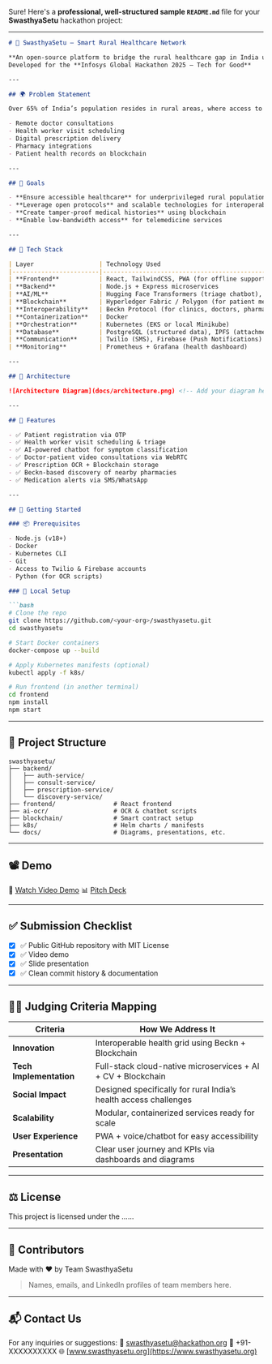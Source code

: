 Sure! Here's a **professional, well-structured sample `README.md`** file for your **SwasthyaSetu** hackathon project:

---

````markdown
# 🏥 SwasthyaSetu – Smart Rural Healthcare Network

**An open-source platform to bridge the rural healthcare gap in India using AI, Blockchain, Cloud-Native tools, and Beckn Protocol.**  
Developed for the **Infosys Global Hackathon 2025 – Tech for Good**

---

## 🌍 Problem Statement

Over 65% of India’s population resides in rural areas, where access to quality healthcare remains a major challenge. SwasthyaSetu aims to connect rural patients, community health workers, and urban doctors through a decentralized, interoperable network to enable:

- Remote doctor consultations
- Health worker visit scheduling
- Digital prescription delivery
- Pharmacy integrations
- Patient health records on blockchain

---

## 🎯 Goals

- **Ensure accessible healthcare** for underprivileged rural populations
- **Leverage open protocols** and scalable technologies for interoperability
- **Create tamper-proof medical histories** using blockchain
- **Enable low-bandwidth access** for telemedicine services

---

## 🧠 Tech Stack

| Layer                  | Technology Used                                                                 |
|------------------------|----------------------------------------------------------------------------------|
| **Frontend**           | React, TailwindCSS, PWA (for offline support)                                   |
| **Backend**            | Node.js + Express microservices                                                 |
| **AI/ML**              | Hugging Face Transformers (triage chatbot), Tesseract OCR (prescription parsing)|
| **Blockchain**         | Hyperledger Fabric / Polygon (for patient medical history)                      |
| **Interoperability**   | Beckn Protocol (for clinics, doctors, pharmacies, and transport discovery)       |
| **Containerization**   | Docker                                                                          |
| **Orchestration**      | Kubernetes (EKS or local Minikube)                                              |
| **Database**           | PostgreSQL (structured data), IPFS (attachments like scanned prescriptions)     |
| **Communication**      | Twilio (SMS), Firebase (Push Notifications)                                     |
| **Monitoring**         | Prometheus + Grafana (health dashboard)                                         |

---

## 🔁 Architecture

![Architecture Diagram](docs/architecture.png) <!-- Add your diagram here -->

---

## 🧪 Features

- ✅ Patient registration via OTP
- ✅ Health worker visit scheduling & triage
- ✅ AI-powered chatbot for symptom classification
- ✅ Doctor-patient video consultations via WebRTC
- ✅ Prescription OCR + Blockchain storage
- ✅ Beckn-based discovery of nearby pharmacies
- ✅ Medication alerts via SMS/WhatsApp

---

## 🚀 Getting Started

### 📦 Prerequisites

- Node.js (v18+)
- Docker
- Kubernetes CLI
- Git
- Access to Twilio & Firebase accounts
- Python (for OCR scripts)

### 🔧 Local Setup

```bash
# Clone the repo
git clone https://github.com/<your-org>/swasthyasetu.git
cd swasthyasetu

# Start Docker containers
docker-compose up --build

# Apply Kubernetes manifests (optional)
kubectl apply -f k8s/

# Run frontend (in another terminal)
cd frontend
npm install
npm start
````

---

## 📂 Project Structure

```
swasthyasetu/
├── backend/
│   ├── auth-service/
│   ├── consult-service/
│   ├── prescription-service/
│   └── discovery-service/
├── frontend/                # React frontend
├── ai-ocr/                  # OCR & chatbot scripts
├── blockchain/              # Smart contract setup
├── k8s/                     # Helm charts / manifests
└── docs/                    # Diagrams, presentations, etc.
```

---

## 📽️ Demo

🎥 [Watch Video Demo](https://youtu.be/sample-demo-link)
📊 [Pitch Deck](docs/presentation.pdf)

---

## ✅ Submission Checklist

* [x] ✅ Public GitHub repository with MIT License
* [x] ✅ Video demo
* [x] ✅ Slide presentation
* [x] ✅ Clean commit history & documentation

---

## 🧑‍⚖️ Judging Criteria Mapping

| Criteria                | How We Address It                                                |
| ----------------------- | ---------------------------------------------------------------- |
| **Innovation**          | Interoperable health grid using Beckn + Blockchain               |
| **Tech Implementation** | Full-stack cloud-native microservices + AI + CV + Blockchain     |
| **Social Impact**       | Designed specifically for rural India’s health access challenges |
| **Scalability**         | Modular, containerized services ready for scale                  |
| **User Experience**     | PWA + voice/chatbot for easy accessibility                       |
| **Presentation**        | Clear user journey and KPIs via dashboards and diagrams          |

---

## ⚖️ License

This project is licensed under the ......

---

## 🙌 Contributors

Made with ❤️ by Team SwasthyaSetu

> Names, emails, and LinkedIn profiles of team members here.

---

## 📬 Contact Us

For any inquiries or suggestions:
📧 [swasthyasetu@hackathon.org](mailto:swasthyasetu@hackathon.org)
📱 +91-XXXXXXXXXX
🌐 [www.swasthyasetu.org](https://www.swasthyasetu.org)

```

